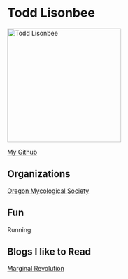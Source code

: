 
# Todd Lisonbee

<img alt="Todd Lisonbee" width="260" height="260" class="avatar width-full height-full avatar-before-user-status" src="https://avatars1.githubusercontent.com/u/11275050?s=460&amp;v=4">

[My Github](https://github.com/tlisonbee)

## Organizations

<!-- [Red Lizard Running Club](http://www.redlizardrunning.com/) -->

[Oregon Mycological Society](https://www.wildmushrooms.org/)

## Fun

Running

## Blogs I like to Read

[Marginal Revolution](https://marginalrevolution.com/)
